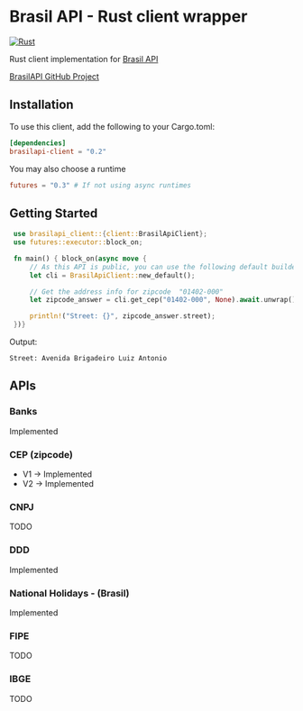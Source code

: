 # Brasil API - Rust client wrapper
[![Rust](https://github.com/rvcampos/brasilapi-client-rust/actions/workflows/rust.yml/badge.svg)](https://github.com/rvcampos/brasilapi-client-rust/actions/workflows/rust.yml)

Rust client implementation for [Brasil API](https://brasilapi.com.br/docs)

[BrasilAPI GitHub Project](https://github.com/BrasilAPI/BrasilAPI)

## Installation
To use this client, add the following to your Cargo.toml:
```toml
[dependencies]
brasilapi-client = "0.2"
```

You may also choose a runtime

```toml
futures = "0.3" # If not using async runtimes
```

## Getting Started
```rust
 use brasilapi_client::{client::BrasilApiClient};
 use futures::executor::block_on;

 fn main() { block_on(async move {
     // As this API is public, you can use the following default builder
     let cli = BrasilApiClient::new_default();

     // Get the address info for zipcode  "01402-000"
     let zipcode_answer = cli.get_cep("01402-000", None).await.unwrap();

     println!("Street: {}", zipcode_answer.street);
 })}
```

Output: 

```text
Street: Avenida Brigadeiro Luiz Antonio
```

## APIs

### Banks
Implemented

### CEP (zipcode)

- V1 -> Implemented
- V2 -> Implemented

### CNPJ
TODO

### DDD
Implemented

### National Holidays - (Brasil) 
Implemented

### FIPE
TODO

### IBGE
TODO
